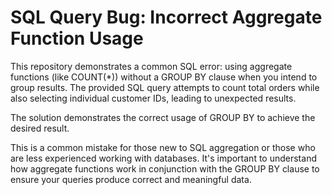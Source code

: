# SQL Query Bug: Incorrect Aggregate Function Usage
This repository demonstrates a common SQL error: using aggregate functions (like COUNT(*)) without a GROUP BY clause when you intend to group results.  The provided SQL query attempts to count total orders while also selecting individual customer IDs, leading to unexpected results.

The solution demonstrates the correct usage of GROUP BY to achieve the desired result. 

This is a common mistake for those new to SQL aggregation or those who are less experienced working with databases.  It's important to understand how aggregate functions work in conjunction with the GROUP BY clause to ensure your queries produce correct and meaningful data. 